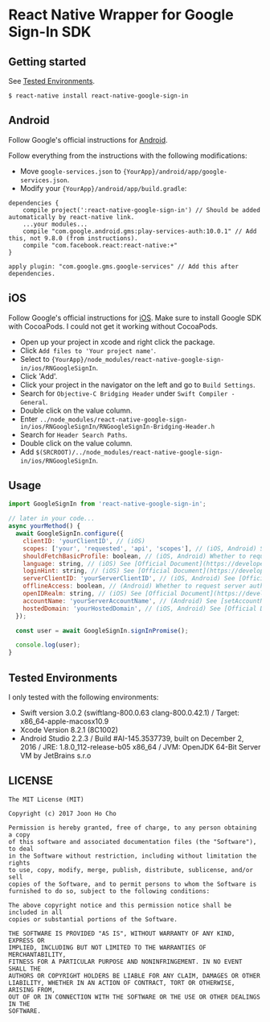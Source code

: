 # React Native Wrapper for Google Sign-In SDK


## Getting started

See [Tested Environments](#tested-environments).

`$ react-native install react-native-google-sign-in`


## Android
Follow Google's official instructions for [Android](https://developers.google.com/identity/sign-in/android/start-integrating).

Follow everything from the instructions with the following modifications:
 - Move `google-services.json` to `{YourApp}/android/app/google-services.json`.
 - Modify your `{YourApp}/android/app/build.gradle`:

```
dependencies {
    compile project(':react-native-google-sign-in') // Should be added automatically by react-native link.
    ...your modules...
    compile "com.google.android.gms:play-services-auth:10.0.1" // Add this, not 9.8.0 (from instructions).
    compile "com.facebook.react:react-native:+"
}

apply plugin: "com.google.gms.google-services" // Add this after dependencies.
```


## iOS

Follow Google's official instructions for [iOS](https://developers.google.com/identity/sign-in/ios/start-integrating). Make sure to install Google SDK with CocoaPods. I could not get it working without CocoaPods.

- Open up your project in xcode and right click the package.
- Click `Add files to 'Your project name'`.
- Select to `{YourApp}/node_modules/react-native-google-sign-in/ios/RNGoogleSignIn`.
- Click 'Add'.
- Click your project in the navigator on the left and go to `Build Settings`.
- Search for `Objective-C Bridging Header` under `Swift Compiler - General`.
- Double click on the value column.
- Enter `../node_modules/react-native-google-sign-in/ios/RNGoogleSignIn/RNGoogleSignIn-Bridging-Header.h`
- Search for `Header Search Paths`.
- Double click on the value column.
- Add `$(SRCROOT)/../node_modules/react-native-google-sign-in/ios/RNGoogleSignIn`.



## Usage
```javascript
import GoogleSignIn from 'react-native-google-sign-in';

// later in your code...
async yourMethod() {
  await GoogleSignIn.configure({
    clientID: 'yourClientID', // (iOS)
    scopes: ['your', 'requested', 'api', 'scopes'], // (iOS, Android) See [googlescopes](https://developers.google.com/identity/protocols/googlescopes).
    shouldFetchBasicProfile: boolean, // (iOS, Android) Whether to request email and basic profile. (Default: true). See [Official Document](https://developers.google.com/identity/sign-in/ios/api/interface_g_i_d_sign_in.html#a06bf16b507496b126d25ea909d366ba4).
    language: string, // (iOS) See [Official Document](https://developers.google.com/identity/sign-in/ios/api/interface_g_i_d_sign_in.html#a486c8df263ca799bea18ebe5430dbdf7).
    loginHint: string, // (iOS) See [Official Document](https://developers.google.com/identity/sign-in/ios/api/interface_g_i_d_sign_in.html#a0a68c7504c31ab0b728432565f6e33fd).
    serverClientID: 'yourServerClientID', // (iOS, Android) See [Official Document](https://developers.google.com/identity/sign-in/ios/api/interface_g_i_d_sign_in.html#ae214ed831bb93a06d8d9c3692d5b35f9).
    offlineAccess: boolean, // (Android) Whether to request server auth code. Make sure to provide `serverClientID`.
    openIDRealm: string, // (iOS) See [Official Document](https://developers.google.com/identity/sign-in/ios/api/interface_g_i_d_sign_in.html#a211c074872cd542eda53f696c5eef871).
    accountName: 'yourServerAccountName', // (Android) See [setAccountName](https://developers.google.com/android/reference/com/google/android/gms/auth/api/signin/GoogleSignInOptions.Builder.html#setAccountName(java.lang.String))
    hostedDomain: 'yourHostedDomain', // (iOS, Android) See [Official Document](https://developers.google.com/identity/sign-in/ios/api/interface_g_i_d_sign_in.html#a6d85d14588e8bf21a4fcf63e869e3be3).
  });

  const user = await GoogleSignIn.signInPromise();

  console.log(user);
}
```


## Tested Environments

I only tested with the following environments:
 - Swift version 3.0.2 (swiftlang-800.0.63 clang-800.0.42.1) / Target: x86_64-apple-macosx10.9
 - Xcode Version 8.2.1 (8C1002)
 - Android Studio 2.2.3 / Build #AI-145.3537739, built on December 2, 2016 / JRE: 1.8.0_112-release-b05 x86_64 / JVM: OpenJDK 64-Bit Server VM by JetBrains s.r.o


## LICENSE
```
The MIT License (MIT)

Copyright (c) 2017 Joon Ho Cho

Permission is hereby granted, free of charge, to any person obtaining a copy
of this software and associated documentation files (the "Software"), to deal
in the Software without restriction, including without limitation the rights
to use, copy, modify, merge, publish, distribute, sublicense, and/or sell
copies of the Software, and to permit persons to whom the Software is
furnished to do so, subject to the following conditions:

The above copyright notice and this permission notice shall be included in all
copies or substantial portions of the Software.

THE SOFTWARE IS PROVIDED "AS IS", WITHOUT WARRANTY OF ANY KIND, EXPRESS OR
IMPLIED, INCLUDING BUT NOT LIMITED TO THE WARRANTIES OF MERCHANTABILITY,
FITNESS FOR A PARTICULAR PURPOSE AND NONINFRINGEMENT. IN NO EVENT SHALL THE
AUTHORS OR COPYRIGHT HOLDERS BE LIABLE FOR ANY CLAIM, DAMAGES OR OTHER
LIABILITY, WHETHER IN AN ACTION OF CONTRACT, TORT OR OTHERWISE, ARISING FROM,
OUT OF OR IN CONNECTION WITH THE SOFTWARE OR THE USE OR OTHER DEALINGS IN THE
SOFTWARE.
```
